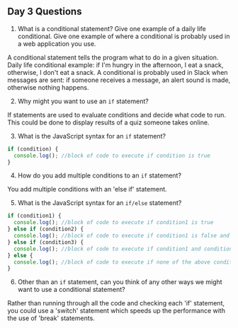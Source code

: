 ## Day 3 Questions

1. What is a conditional statement? Give one example of a daily life conditional. Give one example of where a conditional is probably used in a web application you use.

A conditional statement tells the program what to do in a given situation. Daily life conditional example: if I'm hungry in the afternoon, I eat a snack, otherwise, I don't eat a snack. A conditional is probably used in Slack when messages are sent: if someone receives a message, an alert sound is made, otherwise nothing happens.

2. Why might you want to use an `if` statement?

If statements are used to evaluate conditions and decide what code to run. This could be done to display results of a quiz someone takes online.

3. What is the JavaScript syntax for an `if` statement?

```JavaScript
if (condition) {
  console.log(); //block of code to execute if condition is true
}
```
4. How do you add multiple conditions to an `if` statement?

You add multiple conditions with an 'else if' statement.

5. What is the JavaScript syntax for an `if/else` statement?

```JavaScript
if (condition1) {
  console.log(); //block of code to execute if condition1 is true
} else if (condition2) {
  console.log(); //block of code to execute if condition1 is false and condition2 is true
} else if (condition3) {
  console.log(); //block of code to execute if condition1 and condition2 are false and condition3 is true
} else {
  console.log(); //block of code to execute if none of the above conditions are true
}
```

6. Other than an `if` statement, can you think of any other ways we might want to use a conditional statement?

Rather than running through all the code and checking each 'if' statement, you could use a 'switch' statement which speeds up the performance with the use of 'break' statements.
